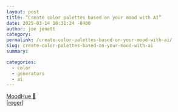 ```yaml
---
layout: post
title: “Create color palettes based on your mood with AI”
date: 2025-03-14 16:31:24 -0400
author: joe jenett
category: 
permalink: /create-color-palettes-based-on-your-mood-with-ai/
slug: create-color-palettes-based-on-your-mood-with-ai
summary: 

categories:
  - color
  - generators
  - ai
---
```

<a title="MoodHue 🎨" href="https://moodhue.vercel.app/">MoodHue 🎨</a><br>[<a title="source" href="https://pinboard.in/u:roger">roger</a>]

<a style="display:none;" href="https://brid.gy/publish/mastodon"><small>(cross-posted to mastodon)</small></a>